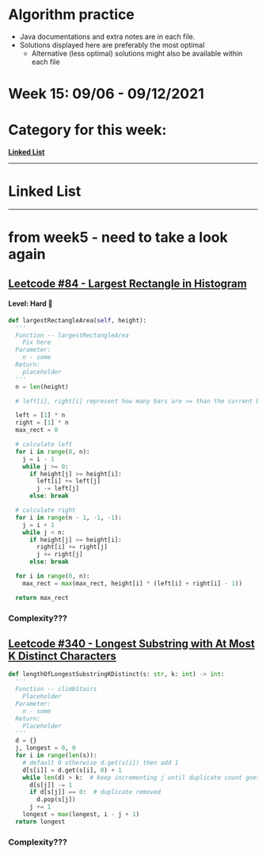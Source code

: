 # Algorithm practice

* Java documentations and extra notes are in each file.
* Solutions displayed here are preferably the most optimal
    * Alternative (less optimal) solutions might also be available within each 
    file

# Week 15: 09/06 - 09/12/2021

# Category for this week:
**[Linked List](#linked-list)**<br>

---

# Linked List

---

# from week5 - need to take a look again

## [Leetcode #84 - Largest Rectangle in Histogram](https://leetcode.com/problems/largest-rectangle-in-histogram/)

#### Level: Hard 📕

```python
def largestRectangleArea(self, height):
  '''
  Function -- largestRectangleArea
    Fix here
  Parameter:
    n - some
  Return:
    placeholder
  '''
  n = len(height)

  # left[i], right[i] represent how many bars are >= than the current bar

  left = [1] * n
  right = [1] * n
  max_rect = 0

  # calculate left
  for i in range(0, n):
    j = i - 1
    while j >= 0:
      if height[j] >= height[i]:
        left[i] += left[j]
        j -= left[j]
      else: break

  # calculate right
  for i in range(n - 1, -1, -1):
    j = i + 1
    while j < n:
      if height[j] >= height[i]:
        right[i] += right[j]
        j += right[j]
      else: break

  for i in range(0, n):
    max_rect = max(max_rect, height[i] * (left[i] + right[i] - 1))

  return max_rect
```

### Complexity???

## [Leetcode #340 - Longest Substring with At Most K Distinct Characters]()

```python
def lengthOfLongestSubstringKDistinct(s: str, k: int) -> int:
  '''
  Function -- climbStairs
    Placeholder
  Parameter:
    n - some
  Return:
    Placeholder
  '''
  d = {}
  j, longest = 0, 0
  for i in range(len(s)):
    # default 0 otherwise d.get(s[i]) then add 1
    d[s[i]] = d.get(s[i], 0) + 1
    while len(d) > k:  # keep incrementing j until duplicate count goes down
      d[s[j]] -= 1
      if d[s[j]] == 0:  # duplicate removed
        d.pop(s[j])
      j += 1
    longest = max(longest, i - j + 1)
  return longest
```

### Complexity???